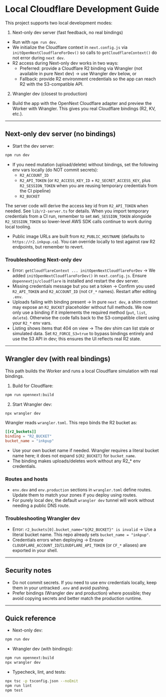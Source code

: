 # Local Cloudflare Development Guide

This project supports two local development modes:

1) Next-only dev server (fast feedback, no real bindings)
- Run with `npm run dev`.
- We initialize the Cloudflare context in `next.config.js` via `initOpenNextCloudflareForDev()` so calls to `getCloudflareContext()` do not error during `next dev`.
- R2 access during Next-only dev works in two ways:
  - Preferred: provide a Cloudflare R2 binding via Wrangler (not available in pure Next dev) → use Wrangler dev below, or
  - Fallback: provide R2 environment credentials so the app can reach R2 with the S3-compatible API.

2) Wrangler dev (closest to production)
- Build the app with the OpenNext Cloudflare adapter and preview the Worker with Wrangler. This gives you real Cloudflare bindings (R2, KV, etc.).

---

## Next-only dev server (no bindings)

- Start the dev server:

```bash
npm run dev
```

- If you need mutation (upload/delete) without bindings, set the following env vars locally (do NOT commit secrets):
  - `R2_ACCOUNT_ID`
  - `R2_API_TOKEN` (or `R2_ACCESS_KEY_ID` + `R2_SECRET_ACCESS_KEY`, plus `R2_SESSION_TOKEN` when you are reusing temporary credentials from the CI pipeline)
  - `R2_BUCKET`

The server code will derive the access key id from `R2_API_TOKEN` when needed. See `lib/r2-server.ts` for details. When you import temporary credentials from a CI run, remember to set `AWS_SESSION_TOKEN` alongside `R2_SESSION_TOKEN` so lower-level AWS SDK calls continue to work during local tooling.

- Public image URLs are built from `R2_PUBLIC_HOSTNAME` (defaults to `https://r2.inkpup.ca`). You can override locally to test against raw R2 endpoints, but remember to revert.

### Troubleshooting Next-only dev
- Error: `getCloudflareContext ... initOpenNextCloudflareForDev` → We added `initOpenNextCloudflareForDev()` in `next.config.js`. Ensure `@opennextjs/cloudflare` is installed and restart the dev server.
- Missing credentials message but you set a token → Confirm you used `R2_API_TOKEN` and `R2_ACCOUNT_ID` (not `CF_*` names). Restart after editing `.env`.
- Uploads failing with binding present → In pure `next dev`, a shim context may expose an `R2_BUCKET` placeholder without full methods. We now only use a binding if it implements the required method (`put`, `list`, `delete`). Otherwise the code falls back to the S3-compatible client using your `R2_*` env vars.
- Listing shows items that 404 on view → The dev shim can list stale or simulated data. Set `R2_FORCE_S3=true` to bypass bindings entirely and use the S3 API in dev; this ensures the UI reflects real R2 state.

---

## Wrangler dev (with real bindings)

This path builds the Worker and runs a local Cloudflare simulation with real bindings.

1) Build for Cloudflare:
```bash
npm run opennext:build
```

2) Start Wrangler dev:
```bash
npx wrangler dev
```

Wrangler reads `wrangler.toml`. This repo binds the R2 bucket as:

```toml
[[r2_buckets]]
binding = "R2_BUCKET"
bucket_name = "inkpup"
```

- Use your own bucket name if needed. Wrangler requires a literal bucket name here; it does not expand `${R2_BUCKET}` for `bucket_name`.
- The binding makes uploads/deletes work without any R2_* env credentials.

### Routes and hosts
- `env.dev` and `env.production` sections in `wrangler.toml` define routes. Update them to match your zones if you deploy using routes.
- For purely local dev, the default `wrangler dev` tunnel will work without needing a public DNS route.

### Troubleshooting Wrangler dev
- Error: `r2_buckets[0].bucket_name="${R2_BUCKET}" is invalid` → Use a literal bucket name. This repo already sets `bucket_name = "inkpup"`.
- Credentials errors when deploying → Ensure `CLOUDFLARE_ACCOUNT_ID`/`CLOUDFLARE_API_TOKEN` (or `CF_*` aliases) are exported in your shell.

---

## Security notes

- Do not commit secrets. If you need to use env credentials locally, keep them in your untracked `.env` and avoid pushing.
- Prefer bindings (Wrangler dev and production) where possible; they avoid copying secrets and better match the production runtime.

---

## Quick reference

- Next-only dev:
```bash
npm run dev
```

- Wrangler dev (with bindings):
```bash
npm run opennext:build
npx wrangler dev
```

- Typecheck, lint, and tests:
```bash
npx tsc -p tsconfig.json --noEmit
npm run lint
npm test
```
